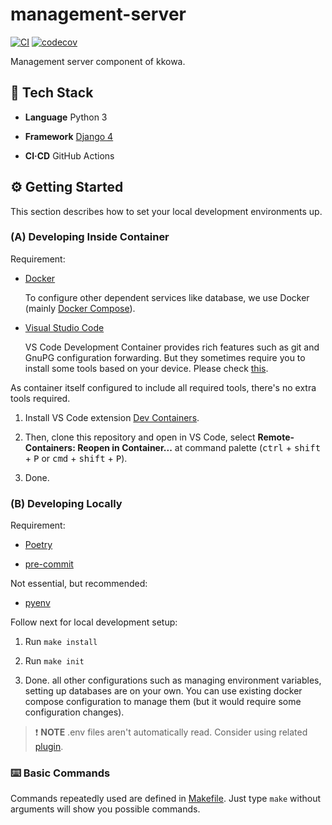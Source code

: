 # management-server

[![CI](https://github.com/kkowa/management-server/actions/workflows/ci.yml/badge.svg)](https://github.com/kkowa/management-server/actions/workflows/ci.yml)
[![codecov](https://codecov.io/gh/kkowa/management-server/branch/main/graph/badge.svg?token=JKABZOVQ9L)](https://codecov.io/gh/kkowa/management-server)

Management server component of kkowa.

## 🧰 Tech Stack

- **Language** Python 3

- **Framework** [Django 4](https://www.djangoproject.com/)

- **CI·CD** GitHub Actions

## ⚙️ Getting Started

This section describes how to set your local development environments up.

### **(A)** Developing Inside Container

Requirement:

- [Docker](https://www.docker.com/)

  To configure other dependent services like database, we use Docker (mainly [Docker Compose](https://docs.docker.com/compose/)).

- [Visual Studio Code](https://code.visualstudio.com/)

  VS Code Development Container provides rich features such as git and GnuPG configuration forwarding. But they sometimes require you to install some tools based on your device. Please check [this](https://code.visualstudio.com/docs/remote/containers#_sharing-git-credentials-with-your-container).

As container itself configured to include all required tools, there's no extra tools required.

1. Install VS Code extension [Dev Containers](https://marketplace.visualstudio.com/items?itemName=ms-vscode-remote.remote-containers).

1. Then, clone this repository and open in VS Code, select **Remote-Containers: Reopen in Container...** at command palette (<kbd>ctrl</kbd> + <kbd>shift</kbd> + <kbd>P</kbd> or <kbd>cmd</kbd> + <kbd>shift</kbd> + <kbd>P</kbd>).

1. Done.

### **(B)** Developing Locally

Requirement:

- [Poetry](https://python-poetry.org/)

- [pre-commit](https://pre-commit.com/)

Not essential, but recommended:

- [pyenv](https://github.com/pyenv/pyenv)

Follow next for local development setup:

1. Run `make install`

1. Run `make init`

1. Done. all other configurations such as managing environment variables, setting up databases are on your own. You can use existing docker compose configuration to manage them (but it would require some configuration changes).

> ❗ **NOTE** .env files aren't automatically read. Consider using related [plugin](https://github.com/mpeteuil/poetry-dotenv-plugin).

### ⌨️ Basic Commands

Commands repeatedly used are defined in [Makefile](./Makefile). Just type `make` without arguments will show you possible commands.
